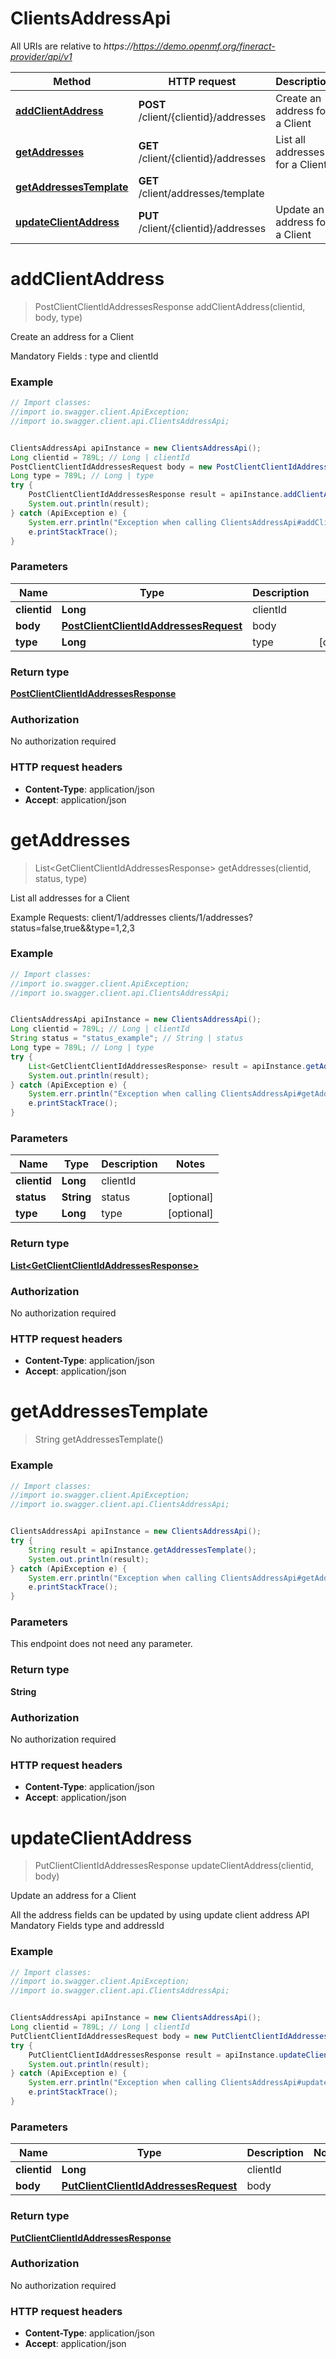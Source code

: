# ClientsAddressApi

All URIs are relative to *https://https://demo.openmf.org/fineract-provider/api/v1*

Method | HTTP request | Description
------------- | ------------- | -------------
[**addClientAddress**](ClientsAddressApi.md#addClientAddress) | **POST** /client/{clientid}/addresses | Create an address for a Client
[**getAddresses**](ClientsAddressApi.md#getAddresses) | **GET** /client/{clientid}/addresses | List all addresses for a Client
[**getAddressesTemplate**](ClientsAddressApi.md#getAddressesTemplate) | **GET** /client/addresses/template | 
[**updateClientAddress**](ClientsAddressApi.md#updateClientAddress) | **PUT** /client/{clientid}/addresses | Update an address for a Client


<a name="addClientAddress"></a>
# **addClientAddress**
> PostClientClientIdAddressesResponse addClientAddress(clientid, body, type)

Create an address for a Client

Mandatory Fields :  type and clientId

### Example
```java
// Import classes:
//import io.swagger.client.ApiException;
//import io.swagger.client.api.ClientsAddressApi;


ClientsAddressApi apiInstance = new ClientsAddressApi();
Long clientid = 789L; // Long | clientId
PostClientClientIdAddressesRequest body = new PostClientClientIdAddressesRequest(); // PostClientClientIdAddressesRequest | body
Long type = 789L; // Long | type
try {
    PostClientClientIdAddressesResponse result = apiInstance.addClientAddress(clientid, body, type);
    System.out.println(result);
} catch (ApiException e) {
    System.err.println("Exception when calling ClientsAddressApi#addClientAddress");
    e.printStackTrace();
}
```

### Parameters

Name | Type | Description  | Notes
------------- | ------------- | ------------- | -------------
 **clientid** | **Long**| clientId |
 **body** | [**PostClientClientIdAddressesRequest**](PostClientClientIdAddressesRequest.md)| body |
 **type** | **Long**| type | [optional]

### Return type

[**PostClientClientIdAddressesResponse**](PostClientClientIdAddressesResponse.md)

### Authorization

No authorization required

### HTTP request headers

 - **Content-Type**: application/json
 - **Accept**: application/json

<a name="getAddresses"></a>
# **getAddresses**
> List&lt;GetClientClientIdAddressesResponse&gt; getAddresses(clientid, status, type)

List all addresses for a Client

Example Requests:  client/1/addresses   clients/1/addresses?status&#x3D;false,true&amp;&amp;type&#x3D;1,2,3

### Example
```java
// Import classes:
//import io.swagger.client.ApiException;
//import io.swagger.client.api.ClientsAddressApi;


ClientsAddressApi apiInstance = new ClientsAddressApi();
Long clientid = 789L; // Long | clientId
String status = "status_example"; // String | status
Long type = 789L; // Long | type
try {
    List<GetClientClientIdAddressesResponse> result = apiInstance.getAddresses(clientid, status, type);
    System.out.println(result);
} catch (ApiException e) {
    System.err.println("Exception when calling ClientsAddressApi#getAddresses");
    e.printStackTrace();
}
```

### Parameters

Name | Type | Description  | Notes
------------- | ------------- | ------------- | -------------
 **clientid** | **Long**| clientId |
 **status** | **String**| status | [optional]
 **type** | **Long**| type | [optional]

### Return type

[**List&lt;GetClientClientIdAddressesResponse&gt;**](GetClientClientIdAddressesResponse.md)

### Authorization

No authorization required

### HTTP request headers

 - **Content-Type**: application/json
 - **Accept**: application/json

<a name="getAddressesTemplate"></a>
# **getAddressesTemplate**
> String getAddressesTemplate()



### Example
```java
// Import classes:
//import io.swagger.client.ApiException;
//import io.swagger.client.api.ClientsAddressApi;


ClientsAddressApi apiInstance = new ClientsAddressApi();
try {
    String result = apiInstance.getAddressesTemplate();
    System.out.println(result);
} catch (ApiException e) {
    System.err.println("Exception when calling ClientsAddressApi#getAddressesTemplate");
    e.printStackTrace();
}
```

### Parameters
This endpoint does not need any parameter.

### Return type

**String**

### Authorization

No authorization required

### HTTP request headers

 - **Content-Type**: application/json
 - **Accept**: application/json

<a name="updateClientAddress"></a>
# **updateClientAddress**
> PutClientClientIdAddressesResponse updateClientAddress(clientid, body)

Update an address for a Client

All the address fields can be updated by using update client address API  Mandatory Fields type and addressId

### Example
```java
// Import classes:
//import io.swagger.client.ApiException;
//import io.swagger.client.api.ClientsAddressApi;


ClientsAddressApi apiInstance = new ClientsAddressApi();
Long clientid = 789L; // Long | clientId
PutClientClientIdAddressesRequest body = new PutClientClientIdAddressesRequest(); // PutClientClientIdAddressesRequest | body
try {
    PutClientClientIdAddressesResponse result = apiInstance.updateClientAddress(clientid, body);
    System.out.println(result);
} catch (ApiException e) {
    System.err.println("Exception when calling ClientsAddressApi#updateClientAddress");
    e.printStackTrace();
}
```

### Parameters

Name | Type | Description  | Notes
------------- | ------------- | ------------- | -------------
 **clientid** | **Long**| clientId |
 **body** | [**PutClientClientIdAddressesRequest**](PutClientClientIdAddressesRequest.md)| body |

### Return type

[**PutClientClientIdAddressesResponse**](PutClientClientIdAddressesResponse.md)

### Authorization

No authorization required

### HTTP request headers

 - **Content-Type**: application/json
 - **Accept**: application/json

